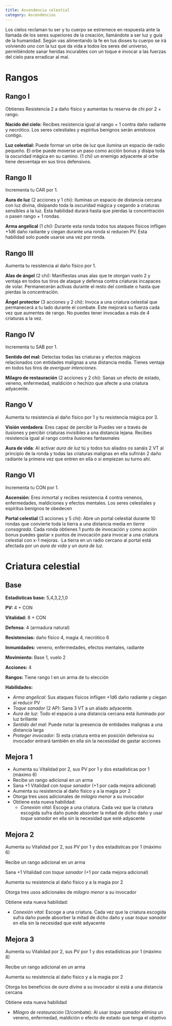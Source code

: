 ```yaml
---
title: Ascendencia celestial
category: Ascendencias
---
```


Los cielos reclaman tu ser y tu cuerpo se estremece en respuesta ante la llamada de los seres superiores de la creación, llamándote a ser luz y guía de la humanidad. Según vas alimentando la fe en tus dioses tu cuerpo se irá volviendo uno con la luz que da vida a todos los seres del universo, permitiéndote sanar heridas incurables con un toque e invocar a las fuerzas del cielo para erradicar al mal.

# Rangos

## Rango I

Obtienes Resistencia 2 a daño físico y aumentas tu reserva de chi por 2 + rango.

**Nacido del cielo:** Recibes resistencia igual al rango + 1 contra daño radiante y necrótico. Los seres celestiales y espíritus benignos serán amistosos contigo.

**Luz celestial:** Puede formar un orbe de luz que ilumina un espacio de radio pequeño. El orbe puede moverse un paso como acción bonus y disipa toda la oscuridad mágica en su camino. (1 chi) un enemigo adyacente al orbe tiene desventaja en sus tiros defensivos.

## Rango II

Incrementa tu CAR por 1.

**Aura de luz** (2 acciones y 1 chi): Iluminas un espacio de distancia cercana con luz divina, disipando toda la oscuridad mágica y cegando a criaturas sensibles a la luz. Esta habilidad durará hasta que pierdas la concentración o pasen rango + 1 rondas.

**Arma angelical** (1 chi): Durante esta ronda todos tus ataques físicos infligen +1d6 daño radiante y ciegan durante una ronda si reducen PV. Esta habilidad solo puede usarse una vez por ronda.

## Rango III

Aumenta tu resistencia al daño físico por 1.

**Alas de ángel** (2 chi): Manifiestas unas alas que te otorgan vuelo 2 y ventaja en todos tus tiros de ataque y defensa contra criaturas incapaces de volar.  Permanecerán activas durante el resto del combate o hasta que pierdas la concentración.

**Ángel protector** (3 acciones y 2 chi): Invoca a una criatura celestial que permanecerá a tu lado durante el combate. Este mejorará su fuerza cada vez que aumentes de rango. No puedes tener invocadas a más de 4 criaturas a la vez.

## Rango IV 

Incrementa tu SAB por 1.

**Sentido del mal:** Detectas todas las criaturas y efectos mágicos relacionados con entidades malignas a una distancia media. Tienes ventaja en todos tus tiros de *averiguar intenciones*.

**Milagro de restauración** (2 acciones y 2 chi): Sanas un efecto de estado, veneno, enfermedad, maldición o hechizo que afecte a una criatura adyacente.

## Rango V

Aumenta tu resistencia al daño físico por 1 y tu resistencia mágica por 3.

**Visión verdadera**: Eres capaz de percibir la Puedes ver a través de ilusiones y percibir criaturas invisibles a una distancia lejana. Recibes resistencia igual al rango contra ilusiones fantasmales

**Aura de vida**: Al activar *aura de luz* tú y todos tus aliados os sanáis 2 VT al principio de la ronda y todas las criaturas malignas en ella sufrirán 2 daño radiante la primera vez que entren en ella o si empiezan su turno ahí.

## Rango VI

Incrementa tu CON por 1.

**Ascensión**: Eres inmortal y recibes resistencia 4 contra venenos, enfermedades, maldiciones y efectos mentales. Los seres celestiales y espíritus benignos te obedecen

**Portal celestial** (3 acciones y 5 chi): Abre un portal celestial durante 10 rondas que convierte toda la tierra a una distancia media en *tierra consagrada*. Cada ronda obtienes 1 punto de invocación y como acción bonus puedes gastar x puntos de invocación para invocar a una criatura celestial con x-1 mejoras. ·La tierra en un radio cercano al portal está afectada por un *aura de vida* y un *aura de luz.*

# Criatura celestial

## Base

**Estadísticas base:** 5,4,3,2,1,0

**PV:** 4 + CON

**Vitalidad:** 8 + CON

**Defensa**: 4 (armadura natural)

**Resistencias:** daño físico 4, magia 4, necrótico 6

**Inmunidades:** veneno, enfermedades, efectos mentales, radiante

**Movimiento:** Base 1, vuelo 2

**Acciones:** 4

**Rangos:** Tiene rango I en un arma de tu elección

**Habilidades:**

- *Arma angelical:* Sus ataques físicos infligen +1d6 daño radiante y ciegan al reducir PV
- *Toque sanador* (2 AP): Sana 3 VT a un aliado adyacente. 
- *Aura de luz*: Todo el espacio a una distancia cercana está iluminado por luz brillante
- *Sentido del mal*: Puede notar la presencia de entidades malignas a una distancia larga
- *Proteger invocador:* Si esta criatura entra en posición defensiva su invocador entrará también en ella sin la necesidad de gastar acciones

## Mejora 1

- Aumenta su Vitalidad por 2, sus PV por 1 y dos estadísticas por 1 (máximo 6)
- Recibe un rango adicional en un arma
- Sana +1 Vitalidad con *toque sanador* (+1 por cada mejora adicional)
- Aumenta su resistencia al daño físico y a la magia por 2
- Otorga tres usos adicionales de *milagro menor* a su invocador
- Obtiene esta nueva habilidad:
  - *Conexión vital*: Escoge a una criatura. Cada vez que la criatura escogida sufra daño puede absorber la mitad de dicho daño y usar *toque sanador* en ella sin la necesidad que esté adyacente

## Mejora 2

Aumenta su Vitalidad por 2, sus PV por 1 y dos estadísticas por 1 (máximo 6)

Recibe un rango adicional en un arma

Sana +1 Vitalidad con *toque sanador* (+1 por cada mejora adicional)

Aumenta su resistencia al daño físico y a la magia por 2

Otorga tres usos adicionales de *milagro menor* a su invocador

Obtiene esta nueva habilidad:

- *Conexión vital*: Escoge a una criatura. Cada vez que la criatura escogida sufra daño puede absorber la mitad de dicho daño y usar *toque sanador* en ella sin la necesidad que esté adyacente

## Mejora 3

Aumenta su Vitalidad por 2, sus PV por 1 y dos estadísticas por 1 (máximo 8)

Recibe un rango adicional en un arma

Aumenta su resistencia al daño físico y a la magia por 2

Otorga los beneficios de *aura divina* a su invocador si está a una distancia cercana

Obtiene esta nueva habilidad

- *Milagro de restauración* (3/combate): Al usar *toque sanador* elimina un veneno, enfermedad, maldición o efecto de estado que tenga el objetivo
